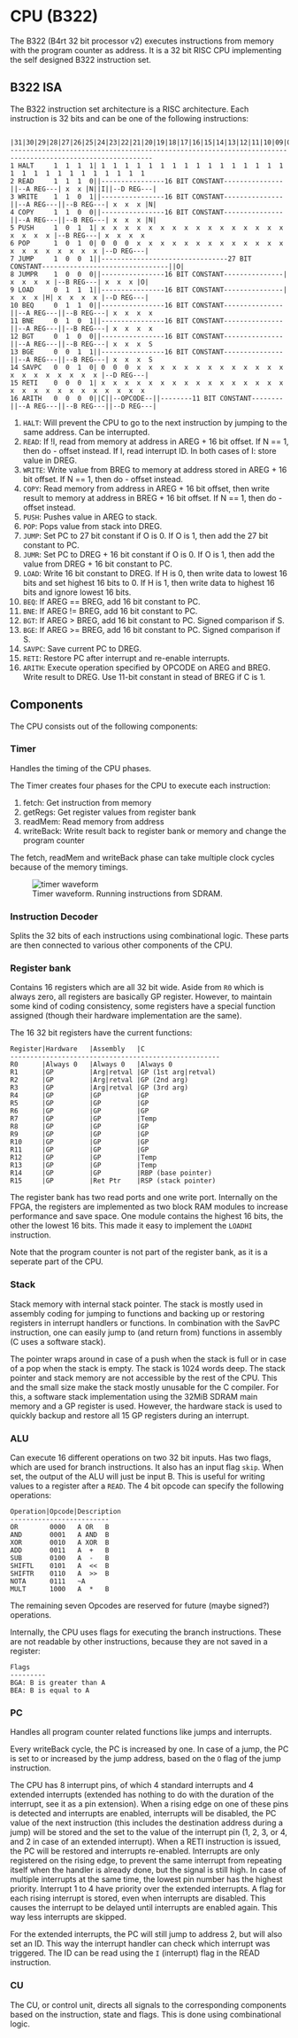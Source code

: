 # CPU (B322)
The B322 (B4rt 32 bit processor v2) executes instructions from memory with the program counter as address. It is a 32 bit RISC CPU implementing the self designed B322 instruction set.

## B322 ISA
The B322 instruction set architecture is a RISC architecture.
Each instruction is 32 bits and can be one of the following instructions:
``` text
         |31|30|29|28|27|26|25|24|23|22|21|20|19|18|17|16|15|14|13|12|11|10|09|08|07|06|05|04|03|02|01|00|
----------------------------------------------------------------------------------------------------------
1 HALT     1  1  1  1| 1  1  1  1  1  1  1  1  1  1  1  1  1  1  1  1  1  1  1  1  1  1  1  1  1  1  1  1
2 READ     1  1  1  0||----------------16 BIT CONSTANT---------------||--A REG---| x  x |N||I||--D REG---|
3 WRITE    1  1  0  1||----------------16 BIT CONSTANT---------------||--A REG---||--B REG---| x  x  x |N|
4 COPY     1  1  0  0||----------------16 BIT CONSTANT---------------||--A REG---||--B REG---| x  x  x |N|
5 PUSH     1  0  1  1| x  x  x  x  x  x  x  x  x  x  x  x  x  x  x  x  x  x  x  x |--B REG---| x  x  x  x
6 POP      1  0  1  0| 0  0  0  x  x  x  x  x  x  x  x  x  x  x  x  x  x  x  x  x  x  x  x  x |--D REG---|
7 JUMP     1  0  0  1||--------------------------------27 BIT CONSTANT--------------------------------||O|
8 JUMPR    1  0  0  0||----------------16 BIT CONSTANT---------------| x  x  x  x |--B REG---| x  x  x |O|
9 LOAD     0  1  1  1||----------------16 BIT CONSTANT---------------| x  x  x |H| x  x  x  x |--D REG---|
10 BEQ     0  1  1  0||----------------16 BIT CONSTANT---------------||--A REG---||--B REG---| x  x  x  x
11 BNE     0  1  0  1||----------------16 BIT CONSTANT---------------||--A REG---||--B REG---| x  x  x  x
12 BGT     0  1  0  0||----------------16 BIT CONSTANT---------------||--A REG---||--B REG---| x  x  x  S
13 BGE     0  0  1  1||----------------16 BIT CONSTANT---------------||--A REG---||--B REG---| x  x  x  S
14 SAVPC   0  0  1  0| 0  0  0  x  x  x  x  x  x  x  x  x  x  x  x  x  x  x  x  x  x  x  x  x |--D REG---|
15 RETI    0  0  0  1| x  x  x  x  x  x  x  x  x  x  x  x  x  x  x  x  x  x  x  x  x  x  x  x  x  x  x  x
16 ARITH   0  0  0  0||C||--OPCODE--||--------11 BIT CONSTANT--------||--A REG---||--B REG---||--D REG---|
```

1.  `HALT`:   Will prevent the CPU to go to the next instruction by jumping to the same address. Can be interrupted.
2.  `READ`:   If !I, read from memory at address in AREG + 16 bit offset. If N == 1, then do - offset instead. If I, read interrupt ID. In both cases of I: store value in DREG.
3.  `WRITE`:  Write value from BREG to memory at address stored in AREG + 16 bit offset. If N == 1, then do - offset instead.
4.  `COPY`:   Read memory from address in AREG + 16 bit offset, then write result to memory at address in BREG + 16 bit offset. If N == 1, then do - offset instead.
7.  `PUSH`:   Pushes value in AREG to stack.
8.  `POP`:    Pops value from stack into DREG.
9.  `JUMP`:   Set PC to 27 bit constant if O is 0. If O is 1, then add the 27 bit constant to PC. 
9.  `JUMR`:   Set PC to DREG + 16 bit constant if O is 0. If O is 1, then add the value from DREG + 16 bit constant to PC. 
5.  `LOAD`:   Write 16 bit constant to DREG. If H is 0, then write data to lowest 16 bits and set highest 16 bits to 0. If H is 1, then write data to highest 16 bits and ignore lowest 16 bits.
11. `BEQ`:    If AREG == BREG, add 16 bit constant to PC.
12. `BNE`:    If AREG != BREG, add 16 bit constant to PC.
13. `BGT`:    If AREG >  BREG, add 16 bit constant to PC. Signed comparison if S.
14. `BGE`:    If AREG >= BREG, add 16 bit constant to PC. Signed comparison if S.
15. `SAVPC`:  Save current PC to DREG.
16. `RETI`:   Restore PC after interrupt and re-enable interrupts.
10. `ARITH`:  Execute operation specified by OPCODE on AREG and BREG. Write result to DREG. Use 11-bit constant in stead of BREG if C is 1.

## Components
The CPU consists out of the following components:

### Timer
Handles the timing of the CPU phases.

The Timer creates four phases for the CPU to execute each instruction:

1. fetch: Get instruction from memory
2. getRegs: Get register values from register bank
3. readMem: Read memory from address
4. writeBack: Write result back to register bank or memory and change the program counter

The fetch, readMem and writeBack phase can take multiple clock cycles because of the memory timings.

<figure>
    <img align="center" src="images/timer.png" alt="timer waveform">
    <figcaption>Timer waveform. Running instructions from SDRAM.</figcaption>
</figure>

### Instruction Decoder
Splits the 32 bits of each instructions using combinational logic.
These parts are then connected to various other components of the CPU. 

### Register bank
Contains 16 registers which are all 32 bit wide. Aside from `R0` which is always zero, all registers are basically GP register. However, to maintain some kind of coding consistency, some registers have a special function assigned (though their hardware implementation are the same).

The 16 32 bit registers have the current functions:
``` text
Register|Hardware 	|Assembly	|C
-----------------------------------------------------
R0 		|Always 0	|Always 0	|Always 0
R1 		|GP			|Arg|retval |GP (1st arg|retval)
R2 		|GP			|Arg|retval |GP (2nd arg)
R3 		|GP			|Arg|retval |GP (3rd arg)
R4 		|GP			|GP			|GP
R5 		|GP			|GP			|GP
R6 		|GP			|GP			|GP
R7 		|GP			|GP			|Temp
R8 		|GP			|GP			|GP
R9 		|GP			|GP			|GP
R10		|GP			|GP			|GP
R11		|GP			|GP			|GP
R12		|GP			|GP			|Temp
R13		|GP			|GP			|Temp
R14		|GP			|GP			|RBP (base pointer)
R15		|GP			|Ret Ptr 	|RSP (stack pointer)
```
The register bank has two read ports and one write port. Internally on the FPGA, the registers are implemented as two block RAM modules to increase performance and save space. One module contains the highest 16 bits, the other the lowest 16 bits. This made it easy to implement the `LOADHI` instruction.

Note that the program counter is not part of the register bank, as it is a seperate part of the CPU.

### Stack
Stack memory with internal stack pointer. The stack is mostly used in assembly coding for jumping to functions and backing up or restoring registers in interrupt handlers or functions. In combination with the SavPC instruction, one can easily jump to (and return from) functions in assembly (C uses a software stack).

The pointer wraps around in case of a push when the stack is full or in case of a pop when the stack is empty.
The stack is 1024 words deep. The stack pointer and stack memory are not accessible by the rest of the CPU. This and the small size make the stack mostly unusable for the C compiler. For this, a software stack implementation using the 32MiB SDRAM main memory and a GP register is used. However, the hardware stack is used to quickly backup and restore all 15 GP registers during an interrupt.

### ALU
Can execute 16 different operations on two 32 bit inputs. Has two flags, which are used for branch instructions. It also has an input flag `skip`. When set, the output of the ALU will just be input B. This is useful for writing values to a register after a `READ`.
The 4 bit opcode can specify the following operations:
``` text
Operation|Opcode|Description
-------------------------
OR        0000   A OR   B
AND       0001   A AND  B
XOR       0010   A XOR  B
ADD       0011   A  +   B
SUB       0100   A  -   B
SHIFTL    0101   A  <<  B
SHIFTR    0110   A  >>  B
NOTA      0111   ~A
MULT      1000   A  *   B
```

The remaining seven Opcodes are reserved for future (maybe signed?) operations.

Internally, the CPU uses flags for executing the branch instructions. These are not readable by other instructions, because they are not saved in a register:
``` text
Flags
---------
BGA: B is greater than A
BEA: B is equal to A
```

### PC
Handles all program counter related functions like jumps and interrupts.

Every writeBack cycle, the PC is increased by one. In case of a jump, the PC is set to or increased by the jump address, based on the `O` flag of the jump instruction.

The CPU has 8 interrupt pins, of which 4 standard interrupts and 4 extended interrupts (extended has nothing to do with the duration of the interrupt, see it as a pin extension). When a rising edge on one of these pins is detected and interrupts are enabled, interrupts will be disabled, the PC value of the next instruction (this includes the destination address during a jump) will be stored and the set to the value of the interrupt pin (1, 2, 3, or 4, and 2 in case of an extended interrupt). When a RETI instruction is issued, the PC will be restored and interrupts re-enabled. Interrupts are only registered on the rising edge, to prevent the same interrupt from repeating itself when the handler is already done, but the signal is still high. In case of multiple interrupts at the same time, the lowest pin number has the highest priority. Interrupt 1 to 4 have priority over the extended interrupts. A flag for each rising interrupt is stored, even when interrupts are disabled. This causes the interrupt to be delayed until interrupts are enabled again. This way less interrupts are skipped.

For the extended interrupts, the PC will still jump to address 2, but will also set an ID. This way the interrupt handler can check which interrupt was triggered. The ID can be read using the `I` (interrupt) flag in the READ instruction.

### CU
The CU, or control unit, directs all signals to the corresponding components based on the instruction, state and flags. This is done using combinational logic.